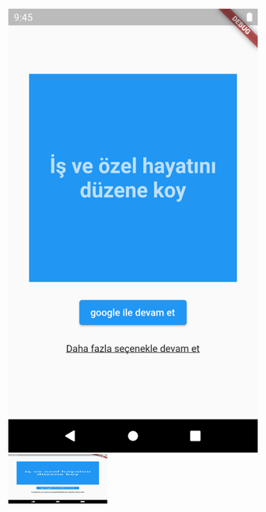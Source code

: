 ![My Image](https://github.com/yusufKemalPinarci/todoApp/blob/master/Screenshot_20230122_015049.png)
<img src="https://github.com/yusufKemalPinarci/todoApp/blob/master/Screenshot_20230122_015049.png" width="200" height="100">

